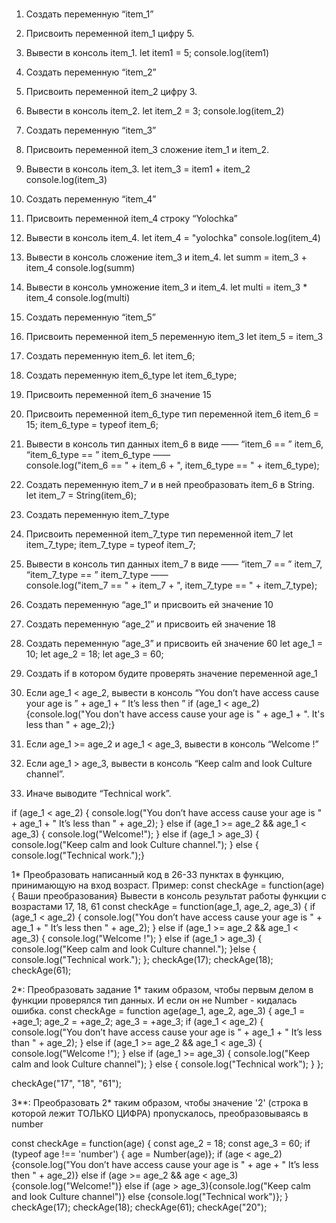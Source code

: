#  
1. Создать переменную “item_1”
 2. Присвоить переменной item_1 цифру 5.
 3. Вывести в консоль item_1.
let item1 = 5;
console.log(item1)
 4. Создать переменную “item_2”
 5. Присвоить переменной item_2 цифру 3.
 6. Вывести в консоль item_2.
let item_2 = 3;
console.log(item_2)
7. Создать переменную “item_3”
 8. Присвоить переменной item_3 сложение item_1 и item_2.
 9. Вывести в консоль item_3.
let item_3 = item1 + item_2
console.log(item_3)
 10. Создать переменную “item_4”
 11. Присвоить переменной item_4 строку “Yolochka”
 12. Вывести в консоль item_4.
let item_4 = "yolochka"
console.log(item_4)
13. Вывести в консоль сложение item_3 и item_4.
let summ = item_3 + item_4
console.log(summ)
 14. Вывести в консоль умножение item_3 и item_4.
let multi = item_3 * item_4
console.log(multi)

 15. Создать переменную “item_5”
 16. Присвоить переменной item_5 переменную item_3
let item_5 = item_3

 17. Создать переменную item_6.
let item_6;

 18. Создать переменную item_6_type
let item_6_type;

 19. Присвоить переменной item_6 значение 15
 20. Присвоить переменной item_6_type тип переменной item_6
item_6 = 15;
item_6_type = typeof item_6;
 21. Вывести в консоль тип данных item_6 в виде ——  “item_6 == ”  item_6,  “item_6_type == ”  item_6_type ——  
console.log("item_6 == " + item_6 + ", item_6_type == " + item_6_type);
 22. Создать переменную item_7 и в ней преобразовать item_6 в String.
let item_7 = String(item_6);
 23. Создать переменную item_7_type
 24. Присвоить переменной item_7_type тип переменной item_7
let item_7_type;
item_7_type = typeof item_7;
 25. Вывести в консоль тип данных item_7 в виде ——  “item_7 == ”  item_7,  “item_7_type == ”  item_7_type ——  
console.log("item_7 == " + item_7 + ", item_7_type == " + item_7_type);
 26. Создать переменную “age_1” и присвоить ей значение 10
 27. Создать переменную “age_2” и присвоить ей значение 18
 28. Создать переменную “age_3” и присвоить ей значение 60
let age_1 = 10;
let age_2 = 18;
let age_3 = 60;
 29. Создать if в котором будите проверять значение переменной age_1
 30. Если age_1 < age_2, вывести в консоль “You don’t have access cause your age is ” + age_1 + “ It’s less then ”
if (age_1 < age_2) {console.log("You don't have access cause your age is " + age_1 + ". It's less than " + age_2);}
 31. Если age_1 >=  age_2 и age_1 <  age_3, вывести в консоль “Welcome  !”


 32. Если age_1  > age_3, вывести в консоль “Keep calm and look Culture channel”.


 33. Иначе выводите “Technical work”.


if (age_1 < age_2) {
    console.log("You don’t have access cause your age is " + age_1 + " It’s less than " + age_2);
} else if (age_1 >= age_2 && age_1 < age_3) {
    console.log("Welcome!");
} else if (age_1 > age_3) {
    console.log("Keep calm and look Culture channel.");
} else {
    console.log("Technical work.");}
    
1*
Преобразовать написанный код в 26-33 пунктах в функцию, принимающую на вход возраст.
Пример: const checkAge = function(age) {
Ваши преобразования}
Вывести в консоль результат работы функции с возрастами 17, 18, 61
const checkAge = function(age_1, age_2, age_3) {
  if (age_1 < age_2) {
    console.log("You don’t have access cause your age is " + age_1 + " It’s less then " + age_2);
  } else if (age_1 >= age_2 && age_1 < age_3) {
    console.log("Welcome !");
  } else if (age_1 > age_3) { console.log("Keep calm and look Culture channel.");
  }else {
    console.log("Technical work.");
};
checkAge(17); 
checkAge(18); 
checkAge(61);

2*:
Преобразовать задание 1* таким образом, чтобы первым делом в функции проверялся тип данных. И если он не Number - кидалась ошибка.
const checkAge = function age(age_1, age_2, age_3) {
 age_1 = +age_1;
 age_2 = +age_2;
 age_3 = +age_3;
     if (age_1 < age_2) {
         console.log("You don’t have access cause your age is " + age_1 + " It’s less than " + age_2);
     } else if (age_1 >= age_2 && age_1 < age_3) {
         console.log("Welcome !");
     } else if (age_1 >= age_3) {
         console.log("Keep calm and look Culture channel");
     } else {
         console.log("Technical work");
         }
 };

 checkAge("17", "18", "61");

 3**:
Преобразовать 2* таким образом, чтобы значение '2' (строка в которой лежит ТОЛЬКО ЦИФРА) пропускалось, преобразовываясь в number

const checkAge = function(age) {
const age_2 = 18;
const age_3 = 60;
if (typeof age !== 'number') {
age = Number(age)};
if (age < age_2) {console.log("You don’t have access cause your age is " + age + " It’s less then " + age_2)}
else if (age >= age_2 && age < age_3){console.log("Welcome!")}
else if (age > age_3){console.log("Keep calm and look Culture channel")}
else {console.log("Technical work")};
}
checkAge(17);
checkAge(18);
checkAge(61);
checkAge("20");

